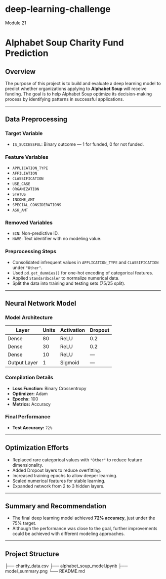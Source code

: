 # deep-learning-challenge
Module 21
#  Alphabet Soup Charity Fund Prediction

##  Overview

The purpose of this project is to build and evaluate a deep learning model to predict whether organizations applying to **Alphabet Soup** will receive funding. The goal is to help Alphabet Soup optimize its decision-making process by identifying patterns in successful applications.

---

## Data Preprocessing

###  Target Variable
- `IS_SUCCESSFUL`: Binary outcome — 1 for funded, 0 for not funded.

###  Feature Variables
- `APPLICATION_TYPE`
- `AFFILIATION`
- `CLASSIFICATION`
- `USE_CASE`
- `ORGANIZATION`
- `STATUS`
- `INCOME_AMT`
- `SPECIAL_CONSIDERATIONS`
- `ASK_AMT`

###  Removed Variables
- `EIN`: Non-predictive ID.
- `NAME`: Text identifier with no modeling value.

###  Preprocessing Steps
- Consolidated infrequent values in `APPLICATION_TYPE` and `CLASSIFICATION` under `"Other"`.
- Used `pd.get_dummies()` for one-hot encoding of categorical features.
- Applied `StandardScaler` to normalize numerical data.
- Split the data into training and testing sets (75/25 split).

---

## Neural Network Model

###  Model Architecture

| Layer        | Units | Activation | Dropout |
|--------------|-------|------------|---------|
| Dense        | 80    | ReLU       | 0.2     |
| Dense        | 30    | ReLU       | 0.2     |
| Dense        | 10    | ReLU       | —       |
| Output Layer | 1     | Sigmoid    | —       |

### Compilation Details
- **Loss Function:** Binary Crossentropy
- **Optimizer:** Adam
- **Epochs:** 100
- **Metrics:** Accuracy

###  Final Performance
- **Test Accuracy:** `72%`



---

##  Optimization Efforts

- Replaced rare categorical values with `"Other"` to reduce feature dimensionality.
- Added Dropout layers to reduce overfitting.
- Increased training epochs to allow deeper learning.
- Scaled numerical features for stable learning.
- Expanded network from 2 to 3 hidden layers.

---

##  Summary and Recommendation

- The final deep learning model achieved **72% accuracy**, just under the 75% target.
- Although the performance was close to the goal, further improvements could be achieved with different modeling approaches.



---

##  Project Structure

├── charity_data.csv
├── alphabet_soup_model.ipynb
├── model_summary.png
└── README.md

